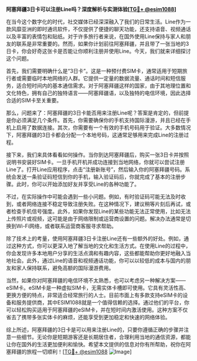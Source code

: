 **阿塞拜疆3日卡可以注册Line吗？深度解析与实测体验[[TG💪+ @esim1088](https://t.me/s/esim1088)]**

在当今这个数字化的时代，社交媒体已经深深融入了我们的日常生活。Line作为一款风靡亚洲的即时通讯软件，不仅提供了便捷的聊天功能，还支持语音、视频通话以及丰富的表情包和贴纸。对于许多旅行者来说，在国外使用Line保持与家人和朋友的联系是非常重要的。然而，如果你计划前往阿塞拜疆，并且带了一张当地的3日卡，你会好奇这张卡是否能让你顺利注册并使用Line。今天，我们就来详细探讨这个问题。

首先，我们需要明确什么是“3日卡”。这是一种预付费SIM卡，通常适用于短期旅行者或需要临时本地网络的人群。它提供一定量的数据流量、通话时间和短信服务，适合短时间内的基本通信需求。对于阿塞拜疆这样的国家，由于其地理位置和文化特色，拥有自己的独特语言——阿塞拜疆语，以及独特的电信环境，因此选择合适的SIM卡至关重要。

那么，问题来了：阿塞拜疆的3日卡能否用来注册Line呢？答案是肯定的，但前提是你必须满足几个条件。首先，你需要确保你的手机支持国际漫游，并且已经在手机上启用了数据连接。其次，你需要有一个有效的手机号码用于验证。大多数情况下，阿塞拜疆的3日卡都会分配一个本地号码，这通常足够用来完成Line的注册过程。

接下来，我们来具体看看如何操作。当你到达阿塞拜疆后，购买一张3日卡并按照说明书安装好SIM卡。一旦手机开机并成功连接到当地网络，你就可以尝试注册Line了。打开Line应用程序，点击“注册新账号”，然后输入你的阿塞拜疆号码。系统会发送一条验证码短信到你的手机，输入验证码后，你就完成了基本的注册步骤。此时，你可以开始添加好友并享受Line的各种功能了。

不过，在实际操作中可能会遇到一些小问题。例如，有时验证码可能无法及时收到，或者网络连接不稳定导致注册失败。在这种情况下，建议稍等片刻后再试，或者检查手机信号强度。此外，如果你发现Line的某些功能无法正常使用，比如无法上传照片或视频，这可能是由于网络限制或运营商设置的问题。解决办法通常是切换到Wi-Fi网络，或者联系运营商客服寻求帮助。

除了技术上的考量，使用阿塞拜疆3日卡注册Line还有一些额外的好处。例如，通过这种方式，你可以更深入地了解当地的文化和生活方式。在使用Line的过程中，你会发现许多本地用户分享的生活点滴和有趣内容，这些都能帮助你更好地融入当地社会。此外，通过Line的语音和视频通话功能，你可以以较低的成本与国内的朋友和家人保持联系，避免高额的国际漫游费用。

当然，如果你对阿塞拜疆的电信环境不太熟悉，也可以考虑另一种解决方案——eSIM卡。eSIM卡是一种虚拟SIM卡，无需实体卡槽即可使用。它具有灵活性高、更换方便的特点，非常适合经常旅行的人士。目前市面上有多款支持eSIM卡的设备和服务提供商，其中ESIM1088就是一个值得信赖的选择。通过他们的平台，你可以轻松购买适用于阿塞拜疆的eSIM卡，并在短时间内激活使用。这种方案不仅省去了携带多张实体卡的麻烦，还能享受到更加稳定和快速的网络体验。

综上所述，阿塞拜疆的3日卡是可以用来注册Line的，只要你遵循正确的步骤并注意一些细节。无论你是短期游客还是长期居住者，合理利用当地的通信资源，都能让你在国外的生活更加便利和愉快。希望本文提供的信息对你有所帮助，祝你在阿塞拜疆的旅程一切顺利！[[TG💪+ @esim1088](https://t.me/s/esim1088) ![Image](https://i.postimg.cc/4NQfJmqS/Snipaste-2025-05-13-00-14-12.png)]